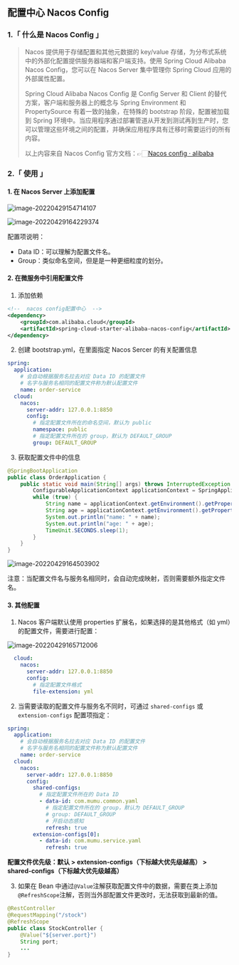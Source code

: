 ## 配置中心 Nacos Config

### 1.「 什么是 Nacos Config 」

> Nacos 提供用于存储配置和其他元数据的 key/value 存储，为分布式系统中的外部化配置提供服务器端和客户端支持。使用 Spring Cloud Alibaba Nacos Config，您可以在 Nacos Server
> 集中管理你 Spring Cloud 应用的外部属性配置。
>
> Spring Cloud Alibaba Nacos Config 是 Config Server 和 Client 的替代方案，客户端和服务器上的概念与 Spring Environment 和 PropertySource
> 有着一致的抽象，在特殊的 bootstrap 阶段，配置被加载到 Spring 环境中。当应用程序通过部署管道从开发到测试再到生产时，您可以管理这些环境之间的配置，并确保应用程序具有迁移时需要运行的所有内容。
>
> 以上内容来自 Nacos Config
> 官方文档：👉🏻[Nacos config · alibaba](https://github.com/alibaba/spring-cloud-alibaba/wiki/Nacos-config)

### 2.「 使用 」

#### 1. 在 Nacos Server 上添加配置

![image-20220429154714107](https://blog.caowei.xyz/blog/202204291547301.png)

![image-20220429164229374](https://blog.caowei.xyz/blog/202204291642499.png)

配置项说明：

+ Data ID：可以理解为配置文件名。
+ Group：类似命名空间，但是是一种更细粒度的划分。

#### 2. 在微服务中引用配置文件

1. 添加依赖

```xml
<!--  nacos config配置中心  -->
<dependency>
    <groupId>com.alibaba.cloud</groupId>
    <artifactId>spring-cloud-starter-alibaba-nacos-config</artifactId>
</dependency>
```

2. 创建 bootstrap.yml，在里面指定 Nacos Sercer 的有关配置信息

```yml
spring:
  application:
    # 会自动根据服务名拉去对应 Data ID 的配置文件
    # 名字与服务名相同的配置文件称为默认配置文件
    name: order-service
  cloud:
    nacos:
      server-addr: 127.0.0.1:8850
      config:
        # 指定配置文件所在的命名空间，默认为 public
        namespace: public
        # 指定配置文件所在的 group，默认为 DEFAULT_GROUP
        group: DEFAULT_GROUP
```

3. 获取配置文件中的信息

```java
@SpringBootApplication
public class OrderApplication {
    public static void main(String[] args) throws InterruptedException {
        ConfigurableApplicationContext applicationContext = SpringApplication.run(OrderApplication.class, args);
        while (true) {
            String name = applicationContext.getEnvironment().getProperty("user.name");
            String age = applicationContext.getEnvironment().getProperty("user.age");
            System.out.println("name: " + name);
            System.out.println("age: " + age);
            TimeUnit.SECONDS.sleep(1);
        }
    }
}
```

![image-20220429164503902](https://blog.caowei.xyz/blog/202204291645068.png)

注意：当配置文件名与服务名相同时，会自动完成映射，否则需要额外指定文件名。

#### 3. 其他配置

1. Nacos 客户端默认使用 properties 扩展名，如果选择的是其他格式（如 yml）的配置文件，需要进行配置：

![image-20220429165712006](https://blog.caowei.xyz/blog/202204291657932.png)

```yml
  cloud:
    nacos:
      server-addr: 127.0.0.1:8850
      config:
        # 指定配置文件格式
        file-extension: yml
```

2. 当需要读取的配置文件与服务名不同时，可通过 `shared-configs` 或 `extension-configs` 配置项指定：

```yml
spring:
  application:
    # 会自动根据服务名拉去对应 Data ID 的配置文件
    # 名字与服务名相同的配置文件称为默认配置文件
    name: order-service
  cloud:
    nacos:
      server-addr: 127.0.0.1:8850
      config:
        shared-configs:
          # 指定配置文件所在的 Data ID
          - data-id: com.mumu.common.yaml
            # 指定配置文件所在的 group，默认为 DEFAULT_GROUP
            # group: DEFAULT_GROUP
            # 开启动态感知
            refresh: true
        extension-configs[0]:
          - data-id: com.mumu.service.yaml
            refresh: true
```

**配置文件优先级：默认 > extension-configs（下标越大优先级越高） > shared-configs（下标越大优先级越高）**

3. 如果在 Bean 中通过`@Value`注解获取配置文件中的数据，需要在类上添加`@RefreshScope`注解，否则当外部配置文件更改时，无法获取到最新的值。

```java
@RestController
@RequestMapping("/stock")
@RefreshScope
public class StockController {
    @Value("${server.port}")
    String port;
    ...
}
```